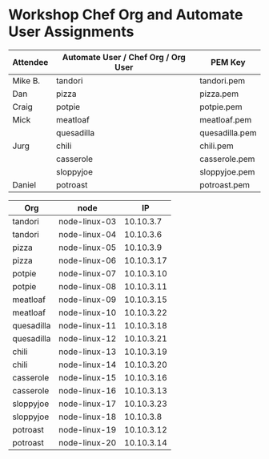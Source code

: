 # Workshop Chef Org and Automate User Assignments

| Attendee | Automate User / Chef Org / Org User | PEM Key        |
| -------- | ----------------------------------- | -------------- |
| Mike B.  | tandori                             | tandori.pem    |
| Dan      | pizza                               | pizza.pem      |
| Craig    | potpie                              | potpie.pem     |
| Mick     | meatloaf                            | meatloaf.pem   |
|          | quesadilla                          | quesadilla.pem |
| Jurg     | chili                               | chili.pem      |
|          | casserole                           | casserole.pem  |
|          | sloppyjoe                           | sloppyjoe.pem  |
| Daniel   | potroast                            | potroast.pem   |

| Org        | node          | IP         |
| ---------- | ------------- | ---------- |
| tandori    | node-linux-03 | 10.10.3.7  |
| tandori    | node-linux-04 | 10.10.3.6  |
| pizza      | node-linux-05 | 10.10.3.9  |
| pizza      | node-linux-06 | 10.10.3.17 |
| potpie     | node-linux-07 | 10.10.3.10 |
| potpie     | node-linux-08 | 10.10.3.11 |
| meatloaf   | node-linux-09 | 10.10.3.15 |
| meatloaf   | node-linux-10 | 10.10.3.22 |
| quesadilla | node-linux-11 | 10.10.3.18 |
| quesadilla | node-linux-12 | 10.10.3.21 |
| chili      | node-linux-13 | 10.10.3.19 |
| chili      | node-linux-14 | 10.10.3.20 |
| casserole  | node-linux-15 | 10.10.3.16 |
| casserole  | node-linux-16 | 10.10.3.13 |
| sloppyjoe  | node-linux-17 | 10.10.3.23 |
| sloppyjoe  | node-linux-18 | 10.10.3.8  |
| potroast   | node-linux-19 | 10.10.3.12 |
| potroast   | node-linux-20 | 10.10.3.14 |